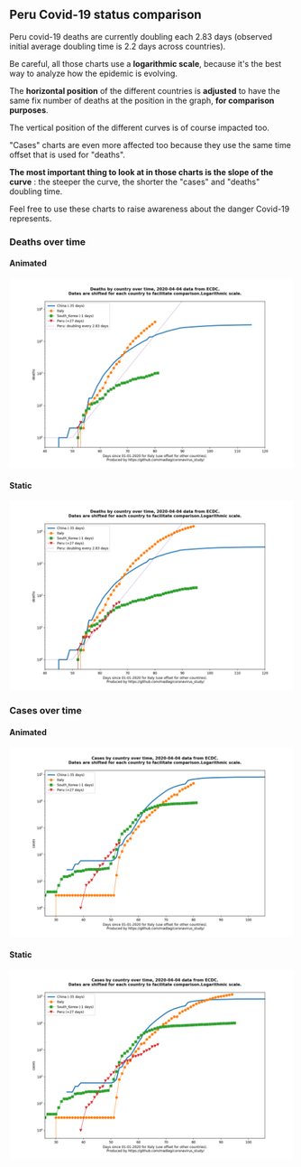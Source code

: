 ## Peru Covid-19 status comparison 

Peru covid-19 deaths are currently doubling each 2.83 days (observed initial average doubling time is 2.2 days across countries).



Be careful, all those charts use a **logarithmic scale**, because it's the best way to analyze how the epidemic is evolving.
 
The **horizontal position** of the different countries is **adjusted** to have the same fix number of deaths at the position in the graph, **for comparison purposes**.

The vertical position of the different curves is of course impacted too.

"Cases" charts are even more affected too because they use the same time offset that is used for "deaths".

**The most important thing to look at in those charts is the slope of the curve** : the steeper the curve, the shorter the "cases" and "deaths" doubling time.

Feel free to use these charts to raise awareness about the danger Covid-19 represents. 


 
### Deaths over time
 
#### Animated
![Peru covid-19 deaths animated chart](https://raw.githubusercontent.com/madlag/coronavirus_study/master/notebooks/graphs/2020-04-04/countries/Peru/2020-04-04_Peru_deaths.gif "Peru covid-19 deaths animated chart")   
 
#### Static
![Peru covid-19 deaths static chart](https://raw.githubusercontent.com/madlag/coronavirus_study/master/notebooks/graphs/2020-04-04/countries/Peru/2020-04-04_Peru_deaths.png "Peru covid-19 deaths static chart")   

 
### Cases over time
 
#### Animated
![Peru covid-19 cases animated chart](https://raw.githubusercontent.com/madlag/coronavirus_study/master/notebooks/graphs/2020-04-04/countries/Peru/2020-04-04_Peru_cases.gif "Peru covid-19 cases animated chart")   
 
#### Static
![Peru covid-19 cases static chart](https://raw.githubusercontent.com/madlag/coronavirus_study/master/notebooks/graphs/2020-04-04/countries/Peru/2020-04-04_Peru_cases.png "Peru covid-19 cases static chart")   

